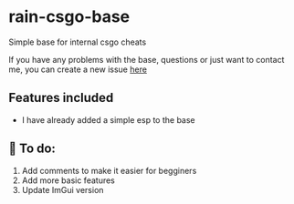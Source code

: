 # rain-csgo-base
 Simple base for internal csgo cheats
 
 If you have any problems with the base, questions or just want to contact me, you can create a new issue [here](https://github.com/rain-377/rain-csgo-base/issues)
 
## Features included
- I have already added a simple esp to the base

## 🔨 To do:
1. Add comments to make it easier for begginers
2. Add more basic features
3. Update ImGui version
